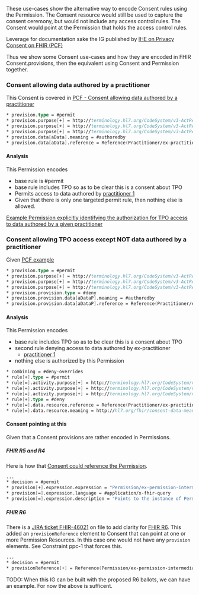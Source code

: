 These use-cases show the alternative way to encode Consent rules using the Permission. The Consent resource would still be used to capture the consent ceremony, but would not include any access control rules. The Consent would point at the Permission that holds the access control rules.

Leverage for documentation sake the IG published by [IHE on Privacy Consent on FHIR (PCF)](https://profiles.ihe.net/ITI/PCF/index.html)

Thus we show some Consent use-cases and how they are encoded in FHIR Consent.provisions, then the equivalent using Consent and Permission together.

### Consent allowing data authored by a practitioner

This Consent is covered in [PCF - Consent allowing data authored by a practitioner](https://profiles.ihe.net/ITI/PCF/Consent-ex-consent-intermediate-authoredby.html)

```fs
* provision.type = #permit
* provision.purpose[+] = http://terminology.hl7.org/CodeSystem/v3-ActReason#TREAT
* provision.purpose[+] = http://terminology.hl7.org/CodeSystem/v3-ActReason#HPAYMT
* provision.purpose[+] = http://terminology.hl7.org/CodeSystem/v3-ActReason#HOPERAT
* provision.data[aData].meaning = #authoredby
* provision.data[aData].reference = Reference(Practitioner/ex-practitioner)
```

#### Analysis

This Permission encodes

- base rule is #permit
- base rule includes TPO so as to be clear this is a consent about TPO
- Permits access to data authored by [practitioner 1](Practitioner-ex-practitioner.html)
- Given that there is only one targeted permit rule, then nothing else is allowed.

[Example Permission explicitly identifying the authorization for TPO access to data authored by a given practitioner](Permission-ex-permission-intermediate-authoredby.html)

### Consent allowing TPO access except NOT data authored by a practitioner

Given [PCF example](https://profiles.ihe.net/ITI/PCF/Consent-ex-consent-intermediate-not-authoredby.html)

```fs
* provision.type = #permit
* provision.purpose[+] = http://terminology.hl7.org/CodeSystem/v3-ActReason#TREAT
* provision.purpose[+] = http://terminology.hl7.org/CodeSystem/v3-ActReason#HPAYMT
* provision.purpose[+] = http://terminology.hl7.org/CodeSystem/v3-ActReason#HOPERAT
* provision.provision.type = #deny
* provision.provision.data[aDataP].meaning = #authoredby
* provision.provision.data[aDataP].reference = Reference(Practitioner/ex-practitioner)
```

#### Analysis

This Permission encodes

- base rule includes TPO so as to be clear this is a consent about TPO
- second rule denying access to data authored by ex-practitioner
  - [practitioner 1](Practitioner-ex-practitioner.html)
- nothing else is authorized by this Permission

```fs
* combining = #deny-overrides
* rule[+].type = #permit
* rule[=].activity.purpose[+] = http://terminology.hl7.org/CodeSystem/v3-ActReason#TREAT
* rule[=].activity.purpose[+] = http://terminology.hl7.org/CodeSystem/v3-ActReason#HPAYMT
* rule[=].activity.purpose[+] = http://terminology.hl7.org/CodeSystem/v3-ActReason#HOPERAT
* rule[+].type = #deny
* rule[=].data.resource.reference = Reference(Practitioner/ex-practitioner)
* rule[=].data.resource.meaning = http://hl7.org/fhir/consent-data-meaning#authoredby
```

#### Consent pointing at this

Given that a Consent provisions are rather encoded in Permissions.

##### FHIR R5 and R4

Here is how that [Consent could reference the Permission](Consent-ex-consent-permission.html).

```fs
...
* decision = #permit
* provision[+].expression.expression = "Permission/ex-permission-intermediate-not-authoredby"
* provision[=].expression.language = #application/x-fhir-query
* provision[=].expression.description = "Points to the instance of Permission with THIS patients provisions encoded in Permission.rule form."
```

##### FHIR R6

There is a [JIRA ticket FHIR-46021](https://jira.hl7.org/browse/FHIR-46021) on file to add clarity for [FHIR R6](https://build.fhir.org/consent.html). This added an `provisionReference` element to Consent that can point at one or more Permission Resources. In this case one would not have any `provision` elements. See Constraint ppc-1 that forces this.

```fs
...
* decision = #permit
* provisionReference[+] = Reference(Permission/ex-permission-intermediate-not-authoredby)
```

TODO: When this IG can be built with the proposed R6 ballots, we can have an example. For now the above is sufficent.
